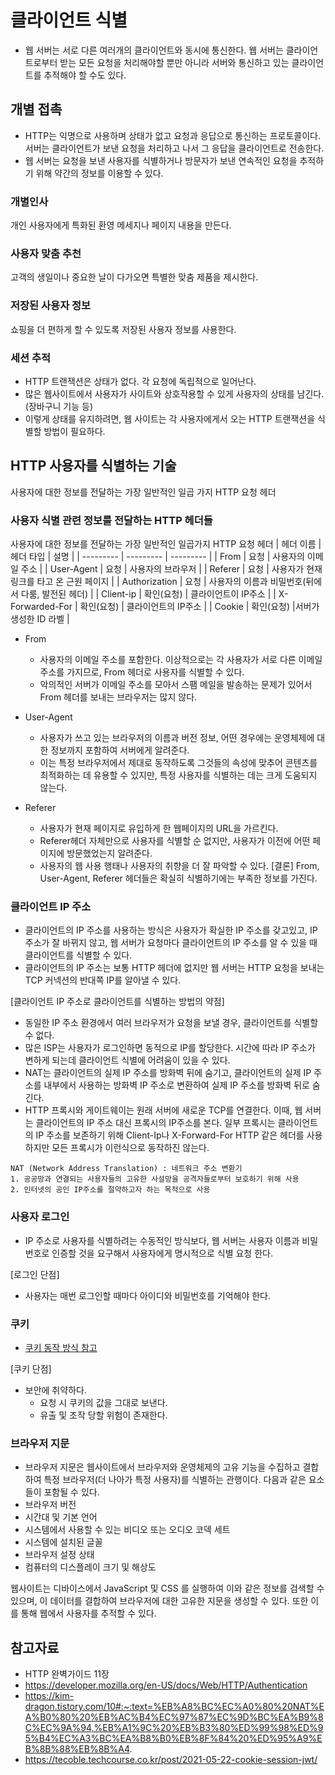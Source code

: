 # 클라이언트 식별
* 웹 서버는 서로 다른 여러개의 클라이언트와 동시에 통신한다. 웹 서버는 클라이언트로부터 받는 모든 요청을 처리해야할 뿐만 아니라 서버와 통신하고 있는 클라이언트를 추적해야 할 수도 있다.

## 개별 접촉
* HTTP는 익명으로 사용하며 상태가 없고 요청과 응답으로 통신하는 프로토콜이다. 서버는 클라이언트가 보낸 요청을 처리하고 나서 그 응답을 클라이언트로 전송한다.
* 웹 서버는 요청을 보낸 사용자를 식별하거나 방문자가 보낸 연속적인 요청을 추적하기 위해 약간의 정보를 이용할 수 있다.

### 개별인사
개인 사용자에게 특화된 환영 메세지나 페이지 내용을 만든다.

### 사용자 맞춤 추천
고객의 생일이나 중요한 날이 다가오면 특별한 맞춤 제품을 제시한다.

### 저장된 사용자 정보
쇼핑을 더 편하게 할 수 있도록 저장된 사용자 정보를 사용한다.

### 세션 추적
* HTTP 트랜잭션은 상태가 없다. 각 요청에 독립적으로 일어난다.
* 많은 웹사이트에서 사용자가 사이트와 상호작용할 수 있게 사용자의 상태를 남긴다. (장바구니 기능 등)
* 이렇게 상태를 유지하려면, 웹 사이트는 각 사용자에게서 오는 HTTP 트랜잭션을 식별할 방법이 필요하다.

## HTTP 사용자를 식별하는 기술
사용자에 대한 정보를 전달하는 가장 일반적인 일곱 가지 HTTP 요청 헤더

### 사용자 식별 관련 정보를 전달하는 HTTP 헤더들
사용자에 대한 정보를 전달하는 가장 일반적인 일곱가지 HTTP 요청 헤더
| 헤더 이름 | 헤더 타입	| 설명 |
| --------- | --------- | --------- |
| From | 요청 | 사용자의 이메일 주소 |
| User-Agent | 요청 | 사용자의 브라우저 |
| Referer | 요청 | 사용자가 현재 링크를 타고 온 근원 페이지 |
| Authorization | 요청 | 사용자의 이름과 비밀번호(뒤에서 다룸, 발전된 헤더) |
| Client-ip | 확인(요청) | 클라이언트이 IP주소 |
| X-Forwarded-For | 확인(요청) | 클라이언트의 IP주소 |
| Cookie | 확인(요청) |서버가 생성한 ID 라벨 |
* From
    * 사용자의 이메일 주소를 포함한다. 이상적으로는 각 사용자가 서로 다른 이메일 주소를 가지므로, From 헤더로 사용자를 식별할 수 있다.
    * 악의적인 서버가 이메일 주소를 모아서 스팸 메일을 발송하는 문제가 있어서 From 헤더를 보내는 브라우저는 많지 않다.

* User-Agent
    * 사용자가 쓰고 있는 브라우저의 이름과 버전 정보, 어떤 경우에는 운영체제에 대한 정보까지 포함하여 서버에게 알려준다.
    * 이는 특정 브라우저에서 제대로 동작하도록 그것들의 속성에 맞추어 콘텐츠를 최적화하는 데 유용할 수 있지만, 특정 사용자를 식별하는 데는 크게 도움되지 않는다.
* Referer
    * 사용자가 현재 페이지로 유입하게 한 웹페이지의 URL을 가르킨다.
    * Referer헤더 자체만으로 사용자를 식별할 순 없지만, 사용자가 이전에 어떤 페이지에 방문했었는지 알려준다.
    * 사용자의 웹 사용 행태나 사용자의 취향을 더 잘 파악할 수 있다.
[결론]
From, User-Agent, Referer 헤더들은 확실히 식별하기에는 부족한 정보를 가진다.
### 클라이언트 IP 주소
* 클라이언트의 IP 주소를 사용하는 방식은 사용자가 확실한 IP 주소를 갖고있고, IP 주소가 잘 바뀌지 않고, 웹 서버가 요청마다 클라이언트의 IP 주소를 알 수 있을 때 클라이언트를 식별할 수 있다.
* 클라이언트의 IP 주소는 보통 HTTP 헤더에 없지만 웹 서버는 HTTP 요청을 보내는 TCP 커넥션의 반대쪽 IP를 알아낼 수 있다.

[클라이언트 IP 주소로 클라이언트를 식별하는 방법의 약점]
* 동일한 IP 주소 환경에서 여러 브라우저가 요청을 보낼 경우, 클라이언트를 식별할 수 없다.
* 많은 ISP는 사용자가 로그인하면 동적으로 IP를 할당한다. 시간에 따라 IP 주소가 변하게 되는데 클라이언트 식별에 어려움이 있을 수 있다.
* NAT는 클라이언트의 실제 IP 주소를 방화벽 뒤에 숨기고, 클라이언트의 실제 IP 주소를 내부에서 사용하는 방화벽 IP 주소로 변환하여 실제 IP 주소를 방화벽 뒤로 숨긴다.
* HTTP 프록시와 게이트웨이는 원래 서버에 새로운 TCP를 연결한다. 이때, 웹 서버는 클라이언트의 IP 주소 대신 프록시의 IP주소를 본다. 일부 프록시는 클라이언트의 IP 주소를 보존하기 위해 Client-Ip나 X-Forward-For HTTP 같은 헤더를 사용하지만 모든 프록시가 이런식으로 동작하진 않는다.

```
NAT (Network Address Translation) : 네트워크 주소 변환기
1. 공공망과 연결되는 사용자들의 고유한 사설망을 공격자들로부터 보호하기 위해 사용
2. 인터넷의 공인 IP주소를 절약하고자 하는 목적으로 사용
```

### 사용자 로그인 
* IP 주소로 사용자를 식별하려는 수동적인 방식보다, 웹 서버는 사용자 이름과 비밀번호로 인증할 것을 요구해서 사용자에게 명시적으로 식별 요청 한다.

[로그인 단점]
* 사용자는 매번 로그인할 때마다 아이디와 비밀번호를 기억해야 한다.

### 쿠키
* [쿠키 동작 방식 참고](./Cookie_Session.md#%EC%BF%A0%ED%82%A4-%EB%8F%99%EC%9E%91-%EB%B0%A9%EC%8B%9D-%EC%9B%B9-%EC%84%9C%EB%B2%84-%EC%83%9D%EC%84%B1-%EA%B8%B0%EC%A4%80) 

[쿠키 단점]
* 보안에 취약하다.
    * 요청 시 쿠키의 값을 그대로 보낸다.
    * 유출 및 조작 당할 위험이 존재한다.

### 브라우저 지문
* 브라우저 지문은 웹사이트에서 브라우저와 운영체제의 고유 기능을 수집하고 결합하여 특정 브라우저(더 나아가 특정 사용자)를 식별하는 관행이다. 다음과 같은 요소들이 포함될 수 있다.
* 브라우저 버전
* 시간대 및 기본 언어
* 시스템에서 사용할 수 있는 비디오 또는 오디오 코덱 세트
* 시스템에 설치된 글꼴
* 브라우저 설정 상태
* 컴퓨터의 디스플레이 크기 및 해상도

웹사이트는 디바이스에서 JavaScript 및 CSS 를 실행하여 이와 같은 정보를 검색할 수 있으며, 이 데이터를 결합하여 브라우저에 대한 고유한 지문을 생성할 수 있다. 또한 이를 통해 웹에서 사용자를 추적할 수 있다.

## 참고자료
* HTTP 완벽가이드 11장
* https://developer.mozilla.org/en-US/docs/Web/HTTP/Authentication
* https://kim-dragon.tistory.com/10#:~:text=%EB%A8%BC%EC%A0%80%20NAT%EA%B0%80%20%EB%AC%B4%EC%97%87%EC%9D%BC%EA%B9%8C%EC%9A%94,%EB%A1%9C%20%EB%B3%80%ED%99%98%ED%95%B4%EC%A3%BC%EA%B8%B0%EB%8F%84%20%ED%95%A9%EB%8B%88%EB%8B%A4.
* https://tecoble.techcourse.co.kr/post/2021-05-22-cookie-session-jwt/
